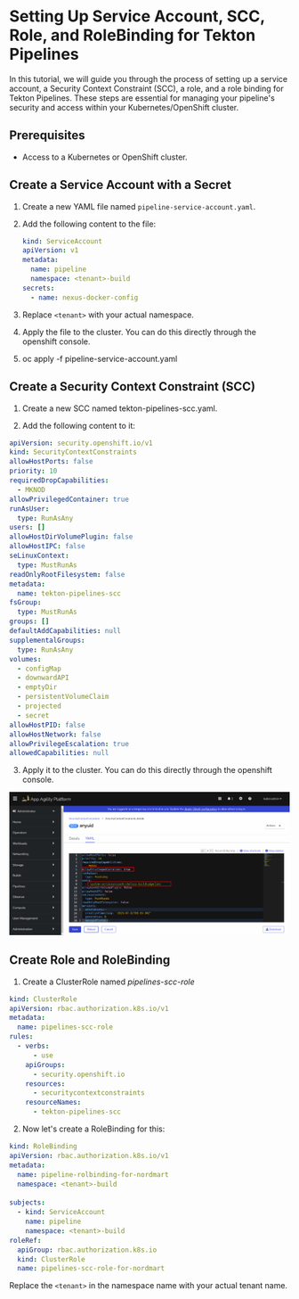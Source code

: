 # Setting Up Service Account, SCC, Role, and RoleBinding for Tekton Pipelines

In this tutorial, we will guide you through the process of setting up a service account, a Security Context Constraint (SCC), a role, and a role binding for Tekton Pipelines. These steps are essential for managing your pipeline's security and access within your Kubernetes/OpenShift cluster.

## Prerequisites

- Access to a Kubernetes or OpenShift cluster.

## Create a Service Account with a Secret

1. Create a new YAML file named `pipeline-service-account.yaml`.

2. Add the following content to the file:

   ```yaml
   kind: ServiceAccount
   apiVersion: v1
   metadata:
     name: pipeline
     namespace: <tenant>-build
   secrets:
     - name: nexus-docker-config
   ```
3. Replace `<tenant>` with your actual namespace.
4. Apply the file to the cluster. You can do this directly through the openshift console.
5. oc apply -f pipeline-service-account.yaml 

## Create a Security Context Constraint (SCC)

1. Create a new SCC named tekton-pipelines-scc.yaml.

2. Add the following content to it:

```yaml
apiVersion: security.openshift.io/v1
kind: SecurityContextConstraints
allowHostPorts: false
priority: 10
requiredDropCapabilities:
  - MKNOD
allowPrivilegedContainer: true
runAsUser:
  type: RunAsAny
users: []
allowHostDirVolumePlugin: false
allowHostIPC: false
seLinuxContext:
  type: MustRunAs
readOnlyRootFilesystem: false
metadata:
  name: tekton-pipelines-scc
fsGroup:
  type: MustRunAs
groups: []
defaultAddCapabilities: null
supplementalGroups:
  type: RunAsAny
volumes:
  - configMap
  - downwardAPI
  - emptyDir
  - persistentVolumeClaim
  - projected
  - secret
allowHostPID: false
allowHostNetwork: false
allowPrivilegeEscalation: true
allowedCapabilities: null
```

3. Apply it to the cluster. You can do this directly through the openshift console.

![SCC](images/allowpriv.png) 

## Create Role and RoleBinding

1. Create a ClusterRole named *pipelines-scc-role*

```yaml
kind: ClusterRole
apiVersion: rbac.authorization.k8s.io/v1
metadata:
  name: pipelines-scc-role
rules:
  - verbs:
      - use
    apiGroups:
      - security.openshift.io
    resources:
      - securitycontextconstraints
    resourceNames:
      - tekton-pipelines-scc
```
2. Now let's create a RoleBinding for this:

```yaml
kind: RoleBinding
apiVersion: rbac.authorization.k8s.io/v1
metadata:
  name: pipeline-rolbinding-for-nordmart
  namespace: <tenant>-build

subjects:
  - kind: ServiceAccount
    name: pipeline
    namespace: <tenant>-build
roleRef:
  apiGroup: rbac.authorization.k8s.io
  kind: ClusterRole
  name: pipelines-scc-role-for-nordmart
```
Replace the `<tenant>` in the namespace name with your actual tenant name.





